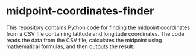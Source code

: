 # midpoint-coordinates-finder
This repository contains Python code for finding the midpoint coordinates from a CSV file containing latitude and longitude coordinates. The code reads the data from the CSV file, calculates the midpoint using mathematical formulas, and then outputs the result.
